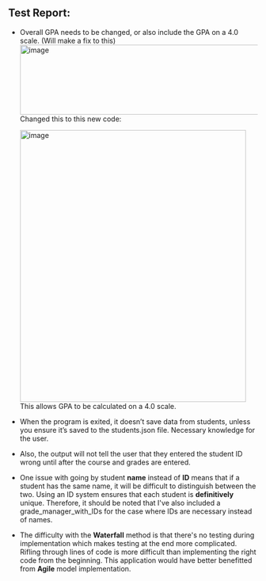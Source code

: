 ## Test Report:
- Overall GPA needs to be changed, or also include the GPA on a 4.0 scale. (Will make a fix to this)  
    <img width="833" height="141" alt="image" src="https://github.com/user-attachments/assets/fcff8542-f555-46aa-bb7a-7b9a5946e6d3" />  
    Changed this to this new code: 

    <img width="456" height="549" alt="image" src="https://github.com/user-attachments/assets/9281bc5b-990b-46ee-9461-742c97b2ef5e" />
    This allows GPA to be calculated on a 4.0 scale. 

- When the program is exited, it doesn’t save data from students, unless you ensure it’s saved to the students.json file. Necessary knowledge for the user.
- Also, the output will not tell the user that they entered the student ID wrong until after the course and grades are entered. 
- One issue with going by student **name** instead of **ID** means that if a student has the same name, it will be difficult to distinguish between the two. Using an ID system ensures that each student is **definitively** unique. Therefore, it should be noted that I've also included a grade_manager_with_IDs for the case where IDs are necessary instead of names.
- The difficulty with the **Waterfall** method is that there's no testing during implementation which makes testing at the end more complicated. Rifling through lines of code is more difficult than implementing the right code from the beginning. This application would have better benefitted from **Agile** model implementation. 
